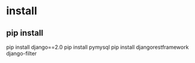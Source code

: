 # install


## pip install
pip install django==2.0
pip install pymysql
pip install djangorestframework django-filter 




